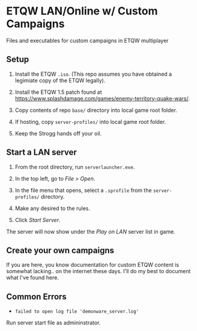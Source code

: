 # ETQW LAN/Online w/ Custom Campaigns
Files and executables for custom campaigns in ETQW multiplayer

## Setup

1. Install the ETQW `.iso`. (This repo assumes you have obtained a legimiate copy of the ETQW legally).

2. Install the ETQW 1.5 patch found at https://www.splashdamage.com/games/enemy-territory-quake-wars/.

3. Copy contents of repo `base/` directory into local game root folder.

4. If hosting, copy `server-profiles/` into local game root folder.

5. Keep the Strogg hands off your oil.


## Start a LAN server

1. From the root directory, run `serverlauncher.exe`.

2. In the top left, go to *File > Open*.

3. In the file menu that opens, select a `.sprofile` from the `server-profiles/` directory.

4. Make any desired to the rules.

5. Click *Start Server*.

The server will now show under the *Play on LAN* server list in game.


## Create your own campaigns

If you are here, you know documentation for custom ETQW content is somewhat lacking.. on the internet these days. I'll do my best to document what 
I've found here.


## Common Errors


- `failed to open log file 'demonware_server.log'`

Run server start file as admininstrator.